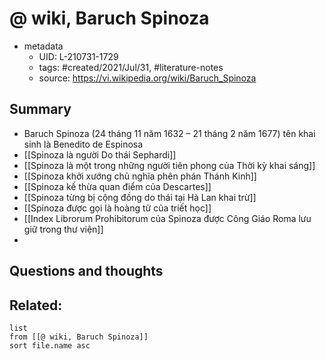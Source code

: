 # @ wiki, Baruch Spinoza


- metadata
	- UID: L-210731-1729
	- tags: #created/2021/Jul/31, #literature-notes 
	- source: https://vi.wikipedia.org/wiki/Baruch_Spinoza

## Summary
- Baruch Spinoza (24 tháng 11 năm 1632 – 21 tháng 2 năm 1677) tên khai sinh là Benedito de Espinosa
- [[Spinoza là người Do thái Sephardi]]
- [[Spinoza là một trong những người tiên phong của Thời kỳ khai sáng]]
- [[Spinoza khởi xướng chủ nghĩa phên phán Thánh Kinh]]
- [[Spinoza kế thừa quan điểm của Descartes]]
- [[Spinoza từng bị cộng đồng do thái tại Hà Lan khai trừ]]
- [[Spinoza được gọi là hoàng tử của triết học]]
- [[Index Librorum Prohibitorum của Spinoza được Công Giáo Roma lưu giữ trong thư viện]]
- 
## Questions and thoughts


## Related:
```dataview
list
from [[@ wiki, Baruch Spinoza]]
sort file.name asc
```
